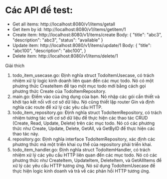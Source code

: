 # Các API để test:
-  Get all items: http://localhost:8080/v1/items/getall
-  Get item by id: http://localhost:8080/v1/items/getitem/1
-  Create item: http://localhost:8080/v1/items/create
  Body:
  {
    "title": "abc3",
    "description": "abc3",
    "status": "available"
  }
- Update item: http://localhost:8080/v1/items/update/1
  Body:
  {
    "title": "abc100",
    "description": "abc100",
  }
- Delete item: http://localhost:8080/v1/items/delete/1

Giải thích
1. todo_item_usecase.go: Định nghĩa struct TodoItemUsecase, có trách nhiệm xử lý logic kinh doanh liên quan đến các mục todo. Nó có một phương thức CreateItem để tạo một mục todo mới bằng cách gọi phương thức Create của TodoItemRepository.
2. main.go: Điểm vào của ứng dụng của bạn. Nó nhập các gói cần thiết và khởi tạo kết nối với cơ sở dữ liệu. Nó cũng thiết lập router Gin và định nghĩa các route để xử lý các yêu cầu HTTP.
3. todo_item_repository.go: Định nghĩa struct TodoItemRepository, có trách nhiệm tương tác với cơ sở dữ liệu để thực hiện các thao tác CRUD (Create, Read, Update, Delete) trên các mục todo. Nó có các phương thức như Create, Update, Delete, GetAll, và GetByID để thực hiện các thao tác này.
4. repository.go: Định nghĩa interface TodoItemRepository, xác định các phương thức mà một triển khai cụ thể của repository phải triển khai.
5. todo_item_handler.go: Định nghĩa struct TodoItemHandler, có trách nhiệm xử lý các yêu cầu HTTP liên quan đến các mục todo. Nó có các phương thức như CreateItem, UpdateItem, DeleteItem, và GetAllItems để xử lý các yêu cầu HTTP tương ứng. Nó sử dụng TodoItemUsecase để thực hiện logic kinh doanh và trả về các phản hồi HTTP tương ứng.

